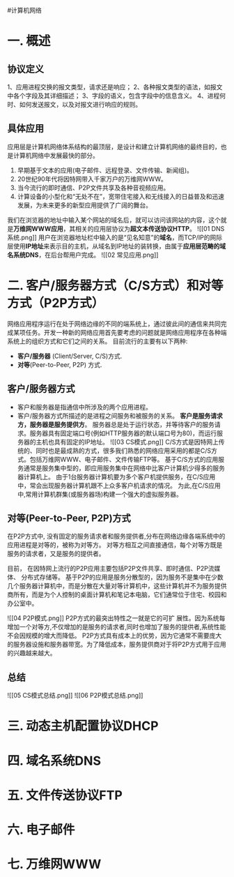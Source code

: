 #计算机网络 

# 一. 概述

## 协议定义
1、应用进程交换的报文类型，请求还是响应；
2、各种报文类型的语法，如报文中各个字段及其详细描述；
3、字段的语义，包含字段中的信息含义。
4、进程何时、如何发送报文，以及对报文进行响应的规则。

## 具体应用
应用层是计算机网络体系结构的最顶层，是设计和建立计算机网络的最终目的，也是计算机网络中发展最快的部分。
1. 早期基于文本的应用(电子邮件、远程登录、文件传输、新闻组)。
2. 20世纪90年代将因特网带入千家万户的万维网WWW。
3. 当今流行的即时通信、P2P文件共享及各种音视频应用。
4. 计算设备的小型化和“无处不在”，宽带住宅接入和无线接入的日益普及和迅速发展，为未来更多的新型应用提供了广阔的舞台。

我们在浏览器的地址中输入某个网站的域名后，就可以访问该网站的内容，这个就是**万维网WWW应用**，其相关的应用层协议为**超文本传送协议HTTP**。
![[01 DNS系统.png]]
用户在浏览器地址栏中输入的是“见名知意”的**域名**，而TCP/IP的网际层使用**IP地址**来表示目的主机，从域名到IP地址的装转换，由属于**应用层范畴的域名系统DNS**，在后台帮用户完成。
![[02 常见应用.png]]

# 二. 客户/服务器方式（C/S方式）和对等方式（P2P方式）
网络应用程序运行在处于网络边缘的不同的端系统上，通过彼此间的通信来共同完成某项任务。开发一种新的网络应用首先要考虑的问题就是网络应用程序在各种端系统上的组织方式和它们之间的关系。
目前流行的主要有以下两种:
-  **客户/服务器** (Client/Server, C/S)方式.
-  **对等**(Peer-to-Peer, P2P) 方式.

## 客户/服务器方式
- 客户和服务器是指通信中所涉及的两个应用进程。
- 客户/服务器方式所描述的是进程之间服务和被服务的关系。
**客户是服务请求方，服务器是服务提供方**。
服务器总是处于运行状态，并等待客户的服务请求。服务器具有固定端口号(例如HTTP服务器的默认端口号为80)，而运行服务器的主机也具有固定的IP地址。
![[03 CS模式.png]]
C/S方式是因特网上传统的、同时也是最成熟的方式，很多我们熟悉的网络应用采用的都是C/S方式。包括万维网WWW、电子邮件、文件传输FTP等。
基于C/S方式的应用服务通常是服务集中型的，即应用服务集中在网络中比客户计算机少得多的服务器计算机上。
由于1台服务器计算机要为多个客户机提供服务，在C/S应用中，常会出现服务器计算机跟不上众多客户机请求的情况。
为此,在C/S应用中,常用计算机群集(或服务器场)构建一个强大的虚拟服务器。

## 对等(Peer-to-Peer, P2P)方式
在P2P方式中, 没有固定的服务请求者和服务提供者,分布在网络边缘各端系统中的应用进程是对等的，被称为对等方。
对等方相互之间直接通信，每个对等方既是服务的请求者，又是服务的提供者。

目前， 在因特网上流行的P2P应用主要包括P2P文件共享、即时通信、P2P流媒体、 分布式存储等。
基于P2P的应用是服务分散型的，因为服务不是集中在少数几个服务器计算机中，而是分散在大量对等计算机中，这些计算机并不为服务提供商所有，而是为个人控制的桌面计算机和笔记本电脑，它们通常位于住宅、校园和办公室中。

![[04 P2P模式.png]]
P2P方式的最突出特性之一就是它的可扩 展性。因为系统每增加一个对等方,不仅增加的是服务的请求者,同时也增加了服务的提供者,系统性能不会因规模的增大而降低。
P2P方式具有成本上的优势，因为它通常不需要庞大的服务器设施和服务器带宽。为了降低成本，服务提供商对于将P2P方式用于应用的兴趣越来越大。

## 总结

![[05 CS模式总结.png]]
![[06 P2P模式总结.png]]

# 三. 动态主机配置协议DHCP


# 四. 域名系统DNS

# 五. 文件传送协议FTP


# 六. 电子邮件


# 七. 万维网WWW

